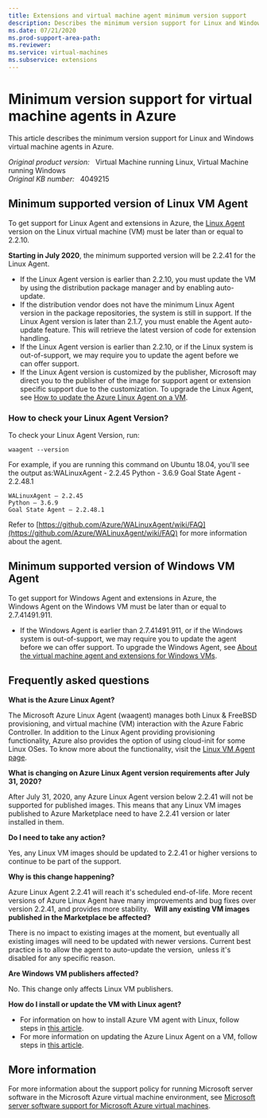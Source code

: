 ```yaml
---
title: Extensions and virtual machine agent minimum version support
description: Describes the minimum version support for Linux and Windows virtual machine agents in Azure.
ms.date: 07/21/2020
ms.prod-support-area-path: 
ms.reviewer: 
ms.service: virtual-machines
ms.subservice: extensions
---
```

# Minimum version support for virtual machine agents in Azure

This article describes the minimum version support for Linux and Windows virtual machine agents in Azure.

_Original product version:_ &nbsp; Virtual Machine running Linux, Virtual Machine running Windows  
_Original KB number:_ &nbsp; 4049215

## Minimum supported version of Linux VM Agent

To get support for Linux Agent and extensions in Azure, the [Linux Agent](https://github.com/Azure/WALinuxAgent) version on the Linux virtual machine (VM) must be later than or equal to 2.2.10. 

**Starting in July 2020**, the minimum supported version will be 2.2.41 for the Linux Agent.

- If the Linux Agent version is earlier than 2.2.10, you must update the VM by using the distribution package manager and by enabling auto-update. 
- If the distribution vendor does not have the minimum Linux Agent version in the package repositories, the system is still in support. If the Linux Agent version is later than 2.1.7, you must enable the Agent auto-update feature. This will retrieve the latest version of code for extension handling. 
- If the Linux Agent version is earlier than 2.2.10, or if the Linux system is out-of-support, we may require you to update the agent before we can offer support. 
- If the Linux Agent version is customized by the publisher, Microsoft may direct you to the publisher of the image for support agent or extension specific support due to the customization.
 To upgrade the Linux Agent, see [How to update the Azure Linux Agent on a VM](https://docs.microsoft.com/azure/virtual-machines/linux/update-agent). 

### How to check your Linux Agent Version?

To check your Linux Agent Version, run:

```
waagent --version
```

For example, if you are running this command on Ubuntu 18.04, you'll see the output as:WALinuxAgent - 2.2.45 Python - 3.6.9 Goal State Agent - 2.2.48.1

```
WALinuxAgent – 2.2.45
Python – 3.6.9
Goal State Agent – 2.2.48.1
```

Refer to [https://github.com/Azure/WALinuxAgent/wiki/FAQ](https://github.com/Azure/WALinuxAgent/wiki/FAQ) for more information about the agent.

## Minimum supported version of Windows VM Agent

To get support for Windows Agent and extensions in Azure, the Windows Agent on the Windows VM must be later than or equal to 2.7.41491.911.

- If the Windows Agent is earlier than 2.7.41491.911, or if the Windows system is out-of-support, we may require you to update the agent before we can offer support. 
 To upgrade the Windows Agent, see [About the virtual machine agent and extensions for Windows VMs](https://docs.microsoft.com/azure/virtual-machines/extensions/agent-windows). 

## Frequently asked questions

**What is the Azure Linux Agent?**
  
The Microsoft Azure Linux Agent (waagent) manages both Linux & FreeBSD provisioning, and virtual machine (VM) interaction with the Azure Fabric Controller. In addition to the Linux Agent providing provisioning functionality, Azure also provides the option of using cloud-init for some Linux OSes. To know more about the functionality, visit the [Linux VM Agent page](https://docs.microsoft.com/azure/virtual-machines/extensions/agent-linux).

**What is changing on Azure Linux Agent version requirements after July 31, 2020?**
  
After July 31, 2020, any Azure Linux Agent version below 2.2.41 will not be supported for published images. This means that any Linux VM images published to Azure Marketplace need to have 2.2.41 version or later installed in them.

**Do I need to take any action?**
  
Yes, any Linux VM images should be updated to 2.2.41 or higher versions to continue to be part of the support.

**Why is this change happening?**
  
Azure Linux Agent 2.2.41 will reach it's scheduled end-of-life. More recent versions of Azure Linux Agent have many improvements and bug fixes over version 2.2.41, and provides more stability.
  
**Will any existing VM images published in the Marketplace be affected?**
  
There is no impact to existing images at the moment, but eventually all existing images will need to be updated with newer versions. Current best practice is to allow the agent to auto-update the version,  unless it's disabled for any specific reason.

**Are Windows VM publishers affected?**
  
No. This change only affects Linux VM publishers.

**How do I install or update the VM with Linux agent?**
  
- For information on how to install Azure VM agent with Linux, follow steps in [this article](https://docs.microsoft.com/azure/virtual-machines/extensions/agent-linux#installation).
- For more information on updating the Azure Linux Agent on a VM, follow steps in [this article](https://docs.microsoft.com/azure/virtual-machines/extensions/update-linux-agent).

## More information

For more information about the support policy for running Microsoft server software in the Microsoft Azure virtual machine environment, see [Microsoft server software support for Microsoft Azure virtual machines](https://support.microsoft.com/help/2721672).
